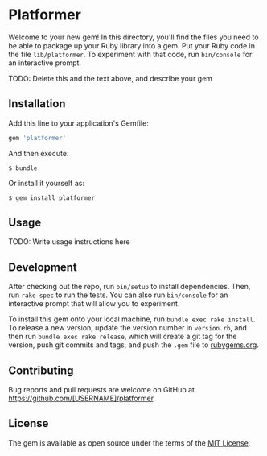 # Platformer

Welcome to your new gem! In this directory, you'll find the files you need to be able to package up your Ruby library into a gem. Put your Ruby code in the file `lib/platformer`. To experiment with that code, run `bin/console` for an interactive prompt.

TODO: Delete this and the text above, and describe your gem

## Installation

Add this line to your application's Gemfile:

```ruby
gem 'platformer'
```

And then execute:

    $ bundle

Or install it yourself as:

    $ gem install platformer

## Usage

TODO: Write usage instructions here

## Development

After checking out the repo, run `bin/setup` to install dependencies. Then, run `rake spec` to run the tests. You can also run `bin/console` for an interactive prompt that will allow you to experiment.

To install this gem onto your local machine, run `bundle exec rake install`. To release a new version, update the version number in `version.rb`, and then run `bundle exec rake release`, which will create a git tag for the version, push git commits and tags, and push the `.gem` file to [rubygems.org](https://rubygems.org).

## Contributing

Bug reports and pull requests are welcome on GitHub at https://github.com/[USERNAME]/platformer.


## License

The gem is available as open source under the terms of the [MIT License](http://opensource.org/licenses/MIT).

